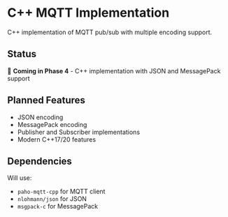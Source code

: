 # C++ MQTT Implementation

C++ implementation of MQTT pub/sub with multiple encoding support.

## Status

🚧 **Coming in Phase 4** - C++ implementation with JSON and MessagePack support

## Planned Features

- JSON encoding
- MessagePack encoding
- Publisher and Subscriber implementations
- Modern C++17/20 features

## Dependencies

Will use:
- `paho-mqtt-cpp` for MQTT client
- `nlohmann/json` for JSON
- `msgpack-c` for MessagePack
